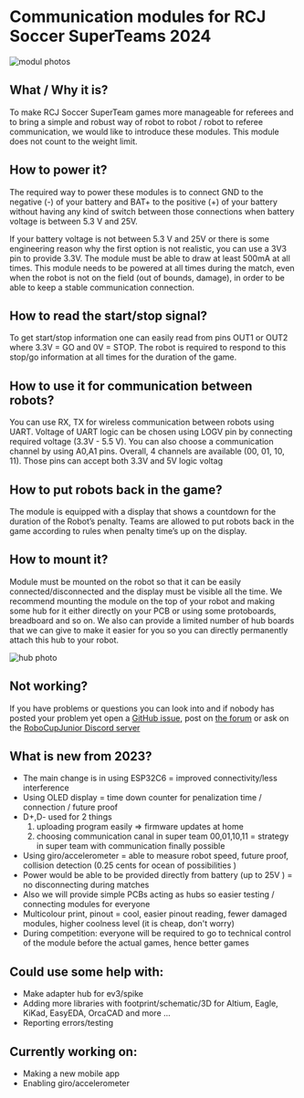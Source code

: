 # Communication modules for RCJ Soccer SuperTeams 2024

![modul photos](./.readme_images/rcjv3_dimensions.png?raw=true)

## What / Why it is?
To make RCJ Soccer SuperTeam games more manageable for referees and to bring a simple and robust way of robot to robot / robot to referee communication, we would like to introduce these modules. This module does not count to the weight limit.

## How to power it?
The required way to power these modules is to connect GND to the negative (-) of your battery and BAT+ to the positive (+) of your battery without having any kind of switch between those connections when battery voltage is between 5.3 V and 25V.

If your battery voltage is not between 5.3 V and 25V or there is some engineering reason why the first option is not realistic, you can use a 3V3 pin to provide 3.3V. The module must be able to draw at least 500mA at all times.
This module needs to be powered at all times during the match, even when the robot is not on the field (out of bounds, damage), in order to be able to keep a stable communication connection.

## How to read the start/stop signal?
To get start/stop information one can easily read from pins OUT1 or OUT2 where 3.3V = GO
and 0V = STOP. The robot is required to respond to this stop/go information at all times for
the duration of the game.

## How to use it for communication between robots?
You can use RX, TX for wireless communication between robots using UART. Voltage of
UART logic can be chosen using LOGV pin by connecting required voltage (3.3V - 5.5 V).
You can also choose a communication channel by using A0,A1 pins. Overall, 4 channels are
available (00, 01, 10, 11). Those pins can accept both 3.3V and 5V logic voltag

## How to put robots back in the game?
The module is equipped with a display that shows a countdown for the duration of the
Robot’s penalty. Teams are allowed to put robots back in the game according to rules when
penalty time’s up on the display.

## How to mount it?
Module must be mounted on the robot so that it can be easily connected/disconnected and the display must be visible all the time. 
We recommend mounting the module on the top of your robot and making some hub for it either directly on your PCB or using some protoboards, breadboard and so on.
We also can provide a limited number of hub boards that we can give to make it easier for you so you can directly permanently attach this hub to your robot.

![hub photo](./.readme_images/hub_image.png?raw=true)

## Not working?
If you have problems or questions you can look into and if nobody has posted your problem yet open a [GitHub issue](https://github.com/robocup-junior/soccer-communication-module/issues/new), post on [the forum](https://junior.forum.robocup.org/c/robocupjunior-soccer/5) or ask on the [RoboCupJunior Discord server](https://discord.gg/45pxMQY4nJ)


## What is new from 2023?
* The main change is in using ESP32C6 = improved connectivity/less interference
* Using OLED display = time down counter for penalization time / connection / future proof
* D+,D- used for 2 things
   1. uploading program easily => firmware updates at home
   2. choosing communication canal in super team 00,01,10,11  = strategy in super team with communication finally possible
* Using giro/accelerometer = able to measure robot speed, future proof, collision detection (0.25 cents for ocean of possibilities )
* Power would be able to be provided directly from battery (up to 25V ) = no disconnecting during matches
* Also we will provide simple PCBs acting as hubs so easier testing / connecting modules for everyone
* Multicolour print, pinout = cool, easier pinout reading, fewer damaged modules, higher coolness level (it is cheap, don't worry)
* During competition: everyone will be required to go to technical control of the module before the actual games, hence better games

## Could use some help with:
  * Make adapter hub for ev3/spike
  * Adding more libraries with footprint/schematic/3D for Altium, Eagle, KiKad, EasyEDA, OrcaCAD and more ...
  * Reporting errors/testing
    
## Currently working on:
   * Making a new mobile app 
   * Enabling giro/accelerometer

